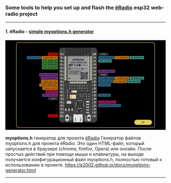 ### Some tools to help you set up and flash the [ёRadio](https://github.com/e2002/yoradio) esp32 web-radio project
---
#### 1. ёRadio - [simple myoptions.h generator](https://e2002.github.io/docs/myoptions-generator.html)
<img src="images/myoptions-generator.jpg" width="830" height="auto">


**myoptions.h** генератор для проекта [ёRadio](https://github.com/e2002/yoradio)
Генератор файлов myoptions.h для проекта ёRadio. Это один HTML-файл, который запускается в браузере (chrome, firefox, Opera) или онлайн. После простых действий
при помощи мыши и клавиатуры, на выходе получается конфигурационный файл myoptions.h, полностью готовый к использованию в проекте.
https://e2002.github.io/docs/myoptions-generator.html

---
